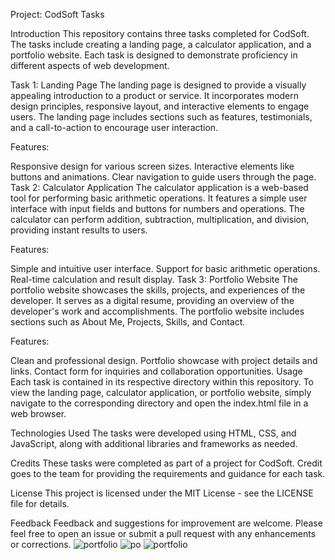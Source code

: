 Project: CodSoft Tasks

Introduction
This repository contains three tasks completed for CodSoft. The tasks include creating a landing page, a calculator application, and a portfolio website. Each task is designed to demonstrate proficiency in different aspects of web development.

Task 1: Landing Page
The landing page is designed to provide a visually appealing introduction to a product or service. It incorporates modern design principles, responsive layout, and interactive elements to engage users. The landing page includes sections such as features, testimonials, and a call-to-action to encourage user interaction.

Features:

Responsive design for various screen sizes.
Interactive elements like buttons and animations.
Clear navigation to guide users through the page.
Task 2: Calculator Application
The calculator application is a web-based tool for performing basic arithmetic operations. It features a simple user interface with input fields and buttons for numbers and operations. The calculator can perform addition, subtraction, multiplication, and division, providing instant results to users.

Features:

Simple and intuitive user interface.
Support for basic arithmetic operations.
Real-time calculation and result display.
Task 3: Portfolio Website
The portfolio website showcases the skills, projects, and experiences of the developer. It serves as a digital resume, providing an overview of the developer's work and accomplishments. The portfolio website includes sections such as About Me, Projects, Skills, and Contact.

Features:

Clean and professional design.
Portfolio showcase with project details and links.
Contact form for inquiries and collaboration opportunities.
Usage
Each task is contained in its respective directory within this repository. To view the landing page, calculator application, or portfolio website, simply navigate to the corresponding directory and open the index.html file in a web browser.

Technologies Used
The tasks were developed using HTML, CSS, and JavaScript, along with additional libraries and frameworks as needed.

Credits
These tasks were completed as part of a project for CodSoft. Credit goes to the team for providing the requirements and guidance for each task.

License
This project is licensed under the MIT License - see the LICENSE file for details.

Feedback
Feedback and suggestions for improvement are welcome. Please feel free to open an issue or submit a pull request with any enhancements or corrections.
![portfolio](https://github.com/muhammadsarim11/CodSoft-tasks/assets/154580625/5b17d988-026a-454e-9e7c-5f37f8735b1a)
![po](https://github.com/muhammadsarim11/CodSoft-tasks/assets/154580625/826816af-178c-4e68-afb8-ffd9d442b464)
![portfolio](https://github.com/muhammadsarim11/CodSoft-tasks/assets/154580625/45fb6b2b-a18e-4cce-a4b7-d009c6280763)
